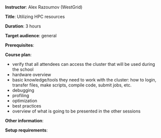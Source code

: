 **Instructor**: Alex Razoumov (WestGrid)

**Title**: Utilizing HPC resources

**Duration**: 3 hours

**Target audience**: general

**Prerequisites**:

**Course plan**:
- verify that all attendees can access the cluster that will be used during the school
- hardware overview
- basic knowledge/tools they need to work with the cluster: how to login, transfer files, make scripts,
  compile code, submit jobs, etc.
- debugging
- profiling
- optimization
- best practices
- overview of what is going to be presented in the other sessions

**Other information**:

**Setup requirements**:
